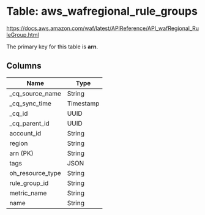 # Table: aws_wafregional_rule_groups

https://docs.aws.amazon.com/waf/latest/APIReference/API_wafRegional_RuleGroup.html

The primary key for this table is **arn**.



## Columns
| Name          | Type          |
| ------------- | ------------- |
|_cq_source_name|String|
|_cq_sync_time|Timestamp|
|_cq_id|UUID|
|_cq_parent_id|UUID|
|account_id|String|
|region|String|
|arn (PK)|String|
|tags|JSON|
|oh_resource_type|String|
|rule_group_id|String|
|metric_name|String|
|name|String|
